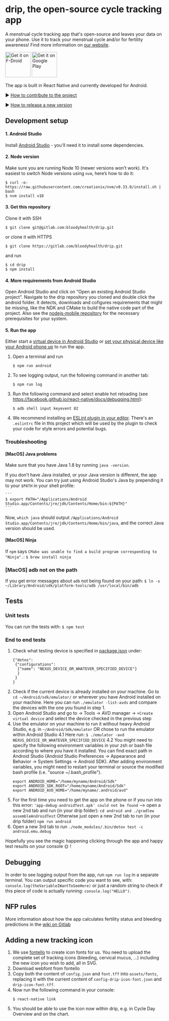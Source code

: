 # drip, the open-source cycle tracking app

A menstrual cycle tracking app that's open-source and leaves your data on your phone. Use it to track your menstrual cycle and/or for fertility awareness!
Find more information on [our website](https://bloodyhealth.gitlab.io/).

[<img src="https://fdroid.gitlab.io/artwork/badge/get-it-on.png"
     alt="Get it on F-Droid"
     height="80">](https://f-droid.org/packages/com.drip/)
[<img src="https://play.google.com/intl/en_us/badges/images/generic/en-play-badge.png"
     alt="Get it on Google Play"
     height="80">](https://play.google.com/store/apps/details?id=com.drip)

The app is built in React Native and currently developed for Android.

▶ [How to contribute to the project](https://gitlab.com/bloodyhealth/drip/blob/master/CONTRIBUTING.md) 

▶ [How to release a new version](https://gitlab.com/bloodyhealth/drip/blob/master/RELEASE.md)

## Development setup

#### 1. Android Studio
    
Install [Android Studio](https://developer.android.com/studio/) - you'll need it to install some dependencies.

#### 2. Node version

Make sure you are running Node 10 (newer versions won’t work). It's easiest to switch Node versions using `nvm`, here’s how to do it:


    $ curl -o- https://raw.githubusercontent.com/creationix/nvm/v0.33.0/install.sh | bash
    $ nvm install v10


#### 3. Get this repository

Clone it with SSH
    
    $ git clone git@gitlab.com:bloodyhealth/drip.git

or clone it with HTTPS
    
    $ git clone https://gitlab.com/bloodyhealth/drip.git
    
and run
    
    $ cd drip
    $ npm install

#### 4. More requirements from Android Studio

Open Android Studio and click on "Open an existing Android Studio project". Navigate to the drip repository you cloned and double click the android folder. It detects, downloads and cofigures requirements that might be missing, like the NDK and CMake to build the native code part of the project. Also see the [nodejs-mobile repository](https://github.com/janeasystems/nodejs-mobile) for the necessary prerequisites for your system.

#### 5. Run the app

Either start a [virtual device in Android Studio](https://developer.android.com/studio/run/emulator) or [set your physical device like your Android phone up](https://developer.android.com/training/basics/firstapp/running-app) to run the app.

1.  Open a terminal and run
    ```
    $ npm run android
    ```

1.  To see logging output, run the following command in another tab: 
    ```
    $ npm run log
    ```

1.  Run the following command and select enable hot reloading (see https://facebook.github.io/react-native/docs/debugging.html):
    ```
    $ adb shell input keyevent 82
    ```

1.  We recommend installing an [ESLint plugin in your editor](https://eslint.org/docs/user-guide/integrations#editors). There's an `.eslintrc` file in this project which will be used by the plugin to check your code for style errors and potential bugs.

### Troubleshooting
#### [MacOS] Java problems

Make sure that you have Java 1.8 by running `java -version`.

If you don't have Java installed, or your Java version is different, the app may not work. You can try just using Android Studio's Java by prepending it to your `$PATH` in your shell profile:

    ```
    $ export PATH="/Applications/Android Studio.app/Contents/jre/jdk/Contents/Home/bin:${PATH}"
    ```

Now, `which java` should output `/Applications/Android Studio.app/Contents/jre/jdk/Contents/Home/bin/java`, and the correct Java version should be used.

#### [MacOS] Ninja
If `npm` says `CMake was unable to find a build program corresponding to "Ninja".`:
    ```
    $ brew install ninja
    ```

### [MacOS] adb not on the path
If you get error messages about `adb` not being found on your path:
    ```
    $ ln -s ~/Library/Android/sdk/platform-tools/adb /usr/local/bin/adb
    ```

## Tests

### Unit tests
You can run the tests with:
    ```
    $ npm test
    ```

### End to end tests
1. Check what testing device is specified in [package.json](https://gitlab.com/bloodyhealth/drip/blob/master/package.json) under:
    ```
    {"detox":
     {"configurations":
      {"name": "NEXUS_DEVICE_OR_WHATEVER_SPECIFIED_DEVICE"}
      }
     }
    }
    ```
2. Check if the current device is already installed on your machine. Go to `cd ~/Android/sdk/emulator/` or wherever you have Android installed on your machine. Here you can run `./emulator -list-avds` and compare the devices with the one you found in step 1.
3. Open Android Studio and go to -> Tools -> AVD manager -> `+Create virtual device` and select the device checked in the previous step
4. Use the emulator on your machine to run it without heavy Android Studio, e.g. in `~/Android/Sdk/emulator` OR chose to run the emulator within Android Studio
4.1 Here run: `$ ./emulator -avd NEXUS_DEVICE_OR_WHATEVER_SPECIFIED_DEVICE`
4.2 You might need to specify the following environment variables in your zsh or bash file according to where you have it installed. You can find exact path in Android Studio (Android Studio Preferences → Appearance and Behavior → System Settings → Android SDK). After adding environment variables, you might need to restart your terminal or source the modified bash profile (i.e. "source ~/.bash_profile"). 
    ```
    export ANDROID_HOME="/home/myname/Android/Sdk"
    export ANDROID_SDK_ROOT="/home/myname/Android/Sdk"
    export ANDROID_AVD_HOME="/home/myname/.android/avd"
    ```
5. For the first time you need to get the app on the phone or if you run into this error:
    `'app-debug-androidTest.apk' could not be found`
--> open a new 2nd tab and run (in your drip folder): `cd android and ./gradlew assembleAndroidTest`
Otherwise just open a new 2nd tab to run (in your drip folder) `npm run android`
6. Open a new 3rd tab to run `./node_modules/.bin/detox test -c android.emu.debug`

Hopefully you see the magic happening clicking through the app and happy test results on your console :sun_with_face: !

## Debugging
In order to see logging output from the app, run `npm run log` in a separate terminal. You can output specific code you want to see, with:
`console.log(theVariableIWantToSeeHere)`
or just a random string to check if this piece of code is actually running:
`console.log("HELLO")`.

## NFP rules
More information about how the app calculates fertility status and bleeding predictions in the [wiki on Gitlab](https://gitlab.com/bloodyhealth/drip/wikis/home)

## Adding a new tracking icon

1.  We use [fontello](http://fontello.com/) to create icon fonts for us. You need to upload the complete set of tracking icons (bleeding, cervical mucus, ...) including the new icon you wish to add, all in SVG.
2.  Download webfont from fontello
3.  Copy both the content of `config.json` and `font.tff` into `assets/fonts`, replacing it with the current content of `config-drip-icon-font.json` and `drip-icon-font.tff`.
4.  Now run the following command in your console:
    ```
    $ react-native link
    ```
5.  You should be able to use the icon now within drip, e.g. in Cycle Day Overview and on the chart.
